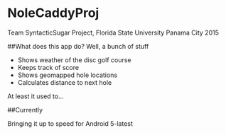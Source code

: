 # NoleCaddyProj
Team SyntacticSugar Project, Florida State University Panama City 2015

##What does this app do?
Well, a bunch of stuff

* Shows weather of the disc golf course
* Keeps track of score
* Shows geomapped hole locations
* Calculates distance to next hole

At least it used to...

##Currently

Bringing it up to speed for Android 5-latest
